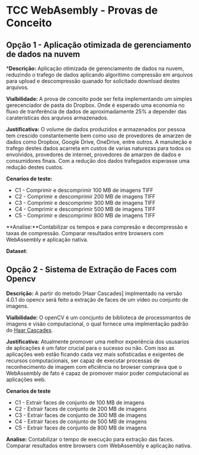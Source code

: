 # TCC WebAsembly - Provas de Conceito

## Opção 1 - Aplicação otimizada de gerenciamento de dados na nuvem

***Descrição:** Aplicação otimizada de gerenciamento de dados na nuvem, reduzindo o trafego de dados 
aplicando algoritimo compressão em arquivos para upload e descompressão quanado for solicitado
download destes arquivos.

**Vialbilidade:** A prova de conceito pode ser feita implementando um simples gerecenciador de pasta do Dropbox.
Onde é esperado uma economia  no fluxo de tranferência de dados de aproximadamente 25% 
a depender das carateristicas dos arquivos armazenados.

**Justificativa:** O volume de dados produzidos e armazenados por pessoa tem crescido constantemente
bem como uso de provedores de amarzen de dados como Dropbox, Google Drive, OneDrive, entre outros.
A manuteção e trafego destes dados acarreta em custos de varias naturezas para todos
os envolvidos, provedores de internet, provedores de amarzen de dados e consumidores finais.
Com a redução dos dados trafegados esperasse uma redução destes custos.

**Cenarios de teste:**

* C1 - Comprimir e descomprimir 100 MB de imagens TIFF
* C2 - Comprimir e descomprimir 200 MB de imagens TIFF
* C3 - Comprimir e descomprimir 300 MB de imagens TIFF
* C4 - Comprimir e descomprimir 500 MB de imagens TIFF
* C5 - Comprimir e descomprimir 800 MB de imagens TIFF

**Analise:**Contabilizar os tempos e para compresão e decompressão e taxas de compressão.
Comparar resultados entre browsers com WebAssembly e aplicação nativa.

**Dataset**:

## Opção 2 - Sistema de Extração de Faces com Opencv 

**Descrição:** A partir do metodo [Haar Cascades]
implmentado na versão 4.0.1 do opencv será feito a extração de faces de um video ou conjunto de imagens.

**Vialbilidade:** O openCV é um concjunto de biblioteca de processmantos de imagens e visão computacional,
o qual fornece uma implmentação padrão do [Haar Cascades](https://docs.opencv.org/4.0.1/d7/d8b/tutorial_py_face_detection.html).

**Justificativa:** Atualmente promover uma melhor experiência dos ususarios de aplicações é um fator crucial para o sucesso ou não. 
Com isso as aplicações web estão ficando cada vez mais sofisticadas e exigentes de recursos computacionais, ser capaz de executar 
processas de reconhecimento de imagem com eficiência no browser comprava que o WebAssembly de fato é capaz de promover maior 
poder computacional as aplicações web.

**Cenarios de teste**

* C1 - Extrair faces de conjunto de 100 MB de imagens
* C2 - Extrair faces de conjunto de 200 MB de imagens
* C3 - Extrair faces de conjunto de 300 MB de imagens
* C4 - Extrair faces de conjunto de 500 MB de imagens
* C5 - Extrair faces de conjunto de 800 MB de imagens

**Analise:** Contabilizar o tempo de execução para extração das faces.
Comparar resultados entre browsers com WebAssembly e aplicação nativa.
